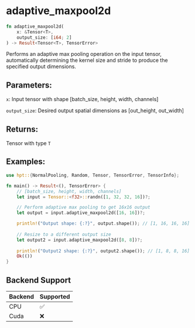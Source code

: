 # adaptive_maxpool2d
```rust
fn adaptive_maxpool2d(
    x: &Tensor<T>,
    output_size: [i64; 2]
) -> Result<Tensor<T>, TensorError>
```
Performs an adaptive max pooling operation on the input tensor, automatically determining the kernel size and stride to produce the specified output dimensions.

## Parameters:
`x`: Input tensor with shape [batch_size, height, width, channels]

`output_size`: Desired output spatial dimensions as [out_height, out_width]

## Returns:
Tensor with type `T`

## Examples:
```rust
use hpt::{NormalPooling, Random, Tensor, TensorError, TensorInfo};

fn main() -> Result<(), TensorError> {
    // [batch_size, height, width, channels]
    let input = Tensor::<f32>::randn([1, 32, 32, 16])?;

    // Perform adaptive max pooling to get 16x16 output
    let output = input.adaptive_maxpool2d([16, 16])?;

    println!("Output shape: {:?}", output.shape()); // [1, 16, 16, 16]
    
    // Resize to a different output size
    let output2 = input.adaptive_maxpool2d([8, 8])?;
    
    println!("Output2 shape: {:?}", output2.shape()); // [1, 8, 8, 16]
    Ok(())
}
```

## Backend Support
| Backend | Supported |
|---------|-----------|
| CPU     | ✅         |
| Cuda    | ❌        |